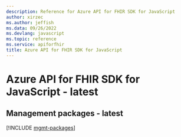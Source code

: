 ```yaml
---
description: Reference for Azure API for FHIR SDK for JavaScript
author: xirzec
ms.author: jeffish
ms.data: 09/26/2022
ms.devlang: javascript
ms.topic: reference
ms.service: apiforfhir
title: Azure API for FHIR SDK for JavaScript
---
```

# Azure API for FHIR SDK for JavaScript - latest

## Management packages - latest
[!INCLUDE [mgmt-packages](api-for-fhir-mgmt-index.md)]